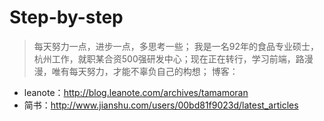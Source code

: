 # Step-by-step

>每天努力一点，进步一点，多思考一些；
>我是一名92年的食品专业硕士，杭州工作，就职某合资500强研发中心；现在正在转行，学习前端，路漫漫，唯有每天努力，才能不辜负自己的构想；
博客：
+ leanote：http://blog.leanote.com/archives/tamamoran
+ 简书：http://www.jianshu.com/users/00bd81f9023d/latest_articles
